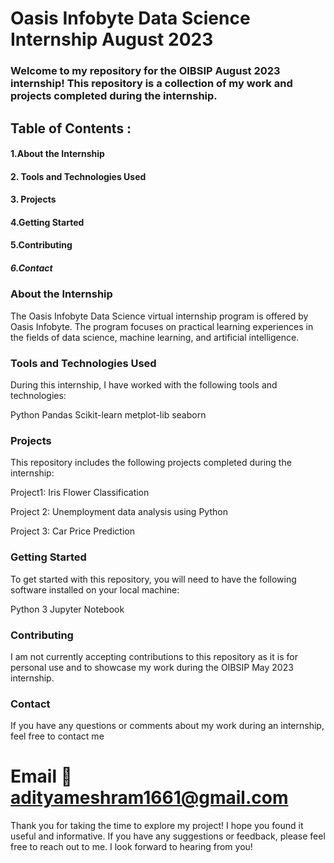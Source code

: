# Oasis Infobyte Data Science Internship August 2023
### Welcome to my repository for the OIBSIP August 2023 internship! This repository is a collection of my work and projects completed during the internship.
## Table of Contents :
#### 1.About the Internship
#### 2. Tools and Technologies Used
#### 3. Projects
#### 4.Getting Started
#### 5.Contributing
##### 6.Contact
### About the Internship
The Oasis Infobyte Data Science  virtual internship program is offered by Oasis Infobyte. The program focuses on practical learning experiences in the fields of data science, machine learning, and artificial intelligence.

### Tools and Technologies Used
During this internship, I have worked with the following tools and technologies:

Python
Pandas
Scikit-learn
metplot-lib
seaborn
### Projects
This repository includes the following projects completed during the internship:

Project1: Iris Flower Classification

Project 2: Unemployment data analysis using Python

Project 3: Car Price Prediction
### Getting Started
To get started with this repository, you will need to have the following software installed on your local machine:

Python 3
Jupyter Notebook
### Contributing
I am not currently accepting contributions to this repository as it is for personal use and to showcase my work during the OIBSIP May 2023 internship.

### Contact
If you have any questions or comments about my work during an internship, feel free to contact me

# Email 📧adityameshram1661@gmail.com
Thank you for taking the time to explore my project! I hope you found it useful and informative. If you have any suggestions or feedback, please feel free to reach out to me. I look forward to hearing from you!
